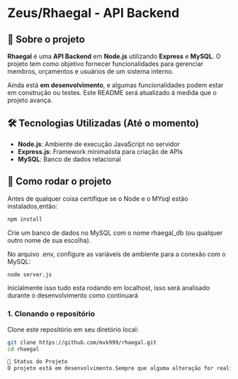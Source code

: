 # Zeus/Rhaegal - API Backend

## 📌 Sobre o projeto

**Rhaegal** é uma **API Backend** em **Node.js** utilizando **Express** e **MySQL**. O projeto tem como objetivo fornecer funcionalidades para gerenciar membros, orçamentos e usuários de um sistema interno.

Ainda está **em desenvolvimento**, e algumas funcionalidades podem estar em construção ou testes. Este README será atualizado à medida que o projeto avança.

## 🛠️ Tecnologias Utilizadas (Até o momento)

- **Node.js**: Ambiente de execução JavaScript no servidor
- **Express.js**: Framework minimalista para criação de APIs
- **MySQL**: Banco de dados relacional

## 🚀 Como rodar o projeto
Antes de qualquer coisa certifique se o Node e o MYsql estão instalados,então:
```bash
npm install
```
Crie um banco de dados no MySQL com o nome rhaegal_db (ou qualquer outro nome de sua escolha).

No arquivo .env, configure as variáveis de ambiente para a conexão com o MySQL:
```bash
node server.js
```
Inicialmente isso tudo esta rodando em localhost, isso será analisado durante o desenvolvimento como continuará

### 1. Clonando o repositório

Clone este repositório em seu diretório local:

```bash
git clone https://github.com/mvk999/rhaegal.git
cd rhaegal

🚧 Status do Projeto
O projeto está em desenvolvimento.Sempre que alguma alteração for realizada será feito um commit para documentação
